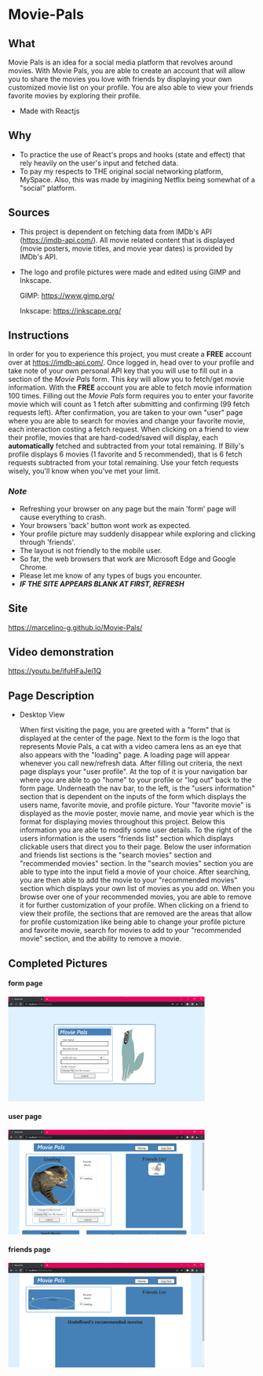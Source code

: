 # Movie-Pals

## What
Movie Pals is an idea for a social media platform that revolves around movies. With Movie Pals, you are able to create an account that will allow you to share the movies you love with friends by displaying your own customized movie list on your profile. You are also able to view your friends favorite movies by exploring their profile.
- Made with Reactjs

## Why
- To practice the use of React's props and hooks (state and effect) that rely heavily on the user's input and fetched data.  
- To pay my respects to THE original social networking platform, MySpace. Also, this was made by imagining Netflix being somewhat of a "social" platform.     

## Sources
- This project is dependent on fetching data from IMDb's API (https://imdb-api.com/). All movie related content that is displayed (movie posters, movie titles, and movie year dates) is provided by IMDb's API. 

- The logo and profile pictures were made and edited using GIMP and Inkscape.

  GIMP: https://www.gimp.org/
  
  Inkscape: https://inkscape.org/

## Instructions
In order for you to experience this project, you must create a **FREE** account over at https://imdb-api.com/. Once logged in, head over to your profile and take note of your own personal API key that you will use to fill out in a section of the *Movie Pals* form. This *key* will allow you to fetch/get movie information. With the **FREE** account you are able to fetch movie information 100 times. Filling out the *Movie Pals* form requires you to enter your favorite movie which will count as 1 fetch after submitting and confirming (99 fetch requests left). After confirmation, you are taken to your own "user" page where you are able to search for movies and change your favorite movie, each interaction costing a fetch request. When clicking on a friend to view their profile, movies that are hard-coded/saved will display, each **automatically** fetched and subtracted from your total remaining. If Billy's profile displays 6 movies (1 favorite and 5 recommended), that is 6 fetch requests subtracted from your total remaining. Use your fetch requests wisely, you'll know when you've met your limit.    

### ***Note***
- Refreshing your browser on any page but the main 'form' page will cause everything to crash.
- Your browsers 'back' button wont work as expected.
- Your profile picture may suddenly disappear while exploring and clicking through 'friends'.
- The layout is not friendly to the mobile user.
- So far, the web browsers that work are Microsoft Edge and Google Chrome.
- Please let me know of any types of bugs you encounter.
- ***IF THE SITE APPEARS BLANK AT FIRST, REFRESH***

## Site
https://marcelino-g.github.io/Movie-Pals/

## Video demonstration
https://youtu.be/ifuHFaJei1Q

## Page Description
- Desktop View

  When first visiting the page, you are greeted with a "form" that is displayed at the center of the page. Next to the form is the logo that represents Movie Pals, a cat with a video camera lens as an eye that also appears with the "loading" page. A loading page will appear whenever you call new/refresh data. After filling out criteria, the next page displays your "user profile". At the top of it is your navigation bar where you are able to go "home" to your profile or "log out" back to the form page. Underneath the nav bar, to the left, is the "users information" section that is dependent on the inputs of the form which displays the users name, favorite movie, and profile picture. Your "favorite movie" is displayed as the movie poster, movie name, and movie year which is the format for displaying movies throughout this project. Below this information you are able to modify some user details. To the right of the users information is the users "friends list" section which displays clickable users that direct you to their page. Below the user information and friends list sections is the "search movies" section and "recommended movies" section. In the "search movies" section you are able to type into the input field a movie of your choice. After searching, you are then able to add the movie to your "recommended movies" section which displays your own list of movies as you add on. When you browse over one of your recommended movies, you are able to remove it for further customization of your profile. When clicking on a friend to view their profile, the sections that are removed are the areas that allow for profile customization like being able to change your profile picture and favorite movie, search for movies to add to your "recommended movie" section, and the ability to remove a movie. 
  
## Completed Pictures
#### form page
<img width ="400" src="./finished_pictures/form_picture.png" />

#### user page
<img width ="400" src="./finished_pictures/user_picture.png" />

#### friends page
<img width ="400" src="./finished_pictures/friends_profile_picture.png" />
